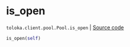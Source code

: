 # is_open
`toloka.client.pool.Pool.is_open` | [Source code](https://github.com/Toloka/toloka-kit/blob/v1.0.2/src/client/pool/__init__.py#L249)

```python
is_open(self)
```

